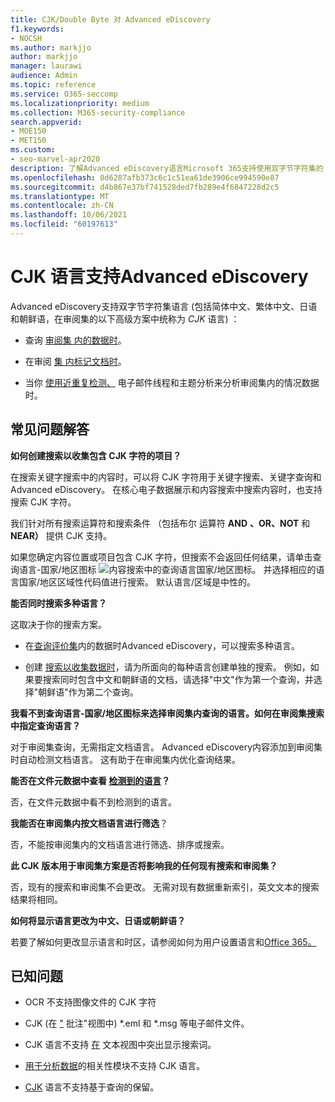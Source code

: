 ```yaml
---
title: CJK/Double Byte 对 Advanced eDiscovery
f1.keywords:
- NOCSH
ms.author: markjjo
author: markjjo
manager: laurawi
audience: Admin
ms.topic: reference
ms.service: O365-seccomp
ms.localizationpriority: medium
ms.collection: M365-security-compliance
search.appverid:
- MOE150
- MET150
ms.custom:
- seo-marvel-apr2020
description: 了解Advanced eDiscovery语言Microsoft 365支持使用双字节字符集的 CJK (CJK) 语言。
ms.openlocfilehash: 0d6287afb373c6c1c51ea61de3906ce994590e87
ms.sourcegitcommit: d4b867e37bf741528ded7fb289e4f6847228d2c5
ms.translationtype: MT
ms.contentlocale: zh-CN
ms.lasthandoff: 10/06/2021
ms.locfileid: "60197613"
---
```

# <a name="cjk-language-support-for-advanced-ediscovery"></a>CJK 语言支持Advanced eDiscovery

Advanced eDiscovery支持双字节字符集语言 (包括简体中文、繁体中文、日语和朝鲜语，在审阅集的以下高级方案中统称为 *CJK* 语言) ：

- 查询 [审阅集 内的数据时](review-set-search.md)。

- 在审阅 [集 内标记文档时](tagging-documents.md)。

- 当你 [使用近重复检测、](analyzing-data-in-review-set.md) 电子邮件线程和主题分析来分析审阅集内的情况数据时。

## <a name="frequently-asked-questions"></a>常见问题解答

**如何创建搜索以收集包含 CJK 字符的项目？**

在搜索关键字搜索中的内容时，[](building-search-queries.md#keyword-searches)可以将 CJK 字符用于关键字搜索、关键字查询和Advanced eDiscovery。 [](keyword-queries-and-search-conditions.md) 在核心电子数据展示和内容搜索中搜索内容时，也支持搜索 CJK 字符。

我们针对所有搜索运算符和搜索条件 [](keyword-queries-and-search-conditions.md#search-operators)（包括布尔 [](keyword-queries-and-search-conditions.md#search-conditions)运算符 **AND** **、OR、NOT** 和 **NEAR）** 提供 CJK 支持。 

如果您确定内容位置或项目包含 CJK 字符，但搜索不会返回任何结果，请单击查询语言-国家/地区图标 ![内容搜索中的查询语言国家/地区图标。](../media/8d4b60c8-e1f1-40f9-88ae-ee2a7eca0886.png) 并选择相应的语言国家/地区区域性代码值进行搜索。 默认语言/区域是中性的。

**能否同时搜索多种语言？**

这取决于你的搜索方案。

- 在[查询评价集](review-set-search.md)内的数据时Advanced eDiscovery，可以搜索多种语言。

- 创建 [搜索以收集数据时](create-search-to-collect-data.md)，请为所面向的每种语言创建单独的搜索。 例如，如果要搜索同时包含中文和朝鲜语的文档，请选择"中文"作为第一个查询，并选择"朝鲜语"作为第二个查询。

**我看不到查询语言-国家/地区图标来选择审阅集内查询的语言。如何在审阅集搜索中指定查询语言？**

对于审阅集查询，无需指定文档语言。 Advanced eDiscovery内容添加到审阅集时自动检测文档语言。 这有助于在审阅集内优化查询结果。

**能否在文件元数据中查看 [检测到的语言](view-documents-in-review-set.md#file-metadata)？**

否，在文件元数据中看不到检测到的语言。

**我能否在审阅集内按文档语言进行筛选**？

否，不能按审阅集内的文档语言进行筛选、排序或搜索。

**此 CJK 版本用于审阅集方案是否将影响我的任何现有搜索和审阅集？**

否，现有的搜索和审阅集不会更改。 无需对现有数据重新索引，英文文本的搜索结果将相同。

**如何将显示语言更改为中文、日语或朝鲜语？**

若要了解如何更改显示语言和时区，请参阅如何为用户设置语言和[Office 365。](/office365/troubleshoot/access-management/set-language-and-region)

## <a name="known-issues"></a>已知问题

- OCR 不支持图像文件的 CJK 字符

- CJK (在 ["](view-documents-in-review-set.md#annotate-view) 批注"视图中) *.eml 和 *.msg 等电子邮件文件。

- CJK 语言不支持 [在](view-documents-in-review-set.md#text-view) 文本视图中突出显示搜索词。

- [用于分析数据](using-relevance.md)的相关性模块不支持 CJK 语言。

- [CJK](managing-holds.md#manage-non-custodial-holds) 语言不支持基于查询的保留。